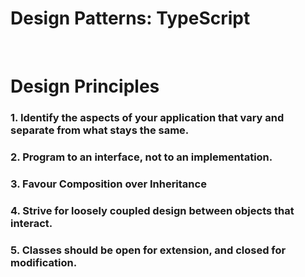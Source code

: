 <h1>Design Patterns: TypeScript</h1>
 
<br>

<h1>Design Principles</h1>

<h3>1. Identify the aspects of your application that vary and separate from what stays the same.</h3>
<h3>2. Program to an interface, not to an implementation.</h3>
<h3>3. Favour Composition over Inheritance</h3>
<h3>4. Strive for loosely coupled design between objects that interact.</h3>
<h3>5. Classes should be open for extension, and closed for modification.</h3>
